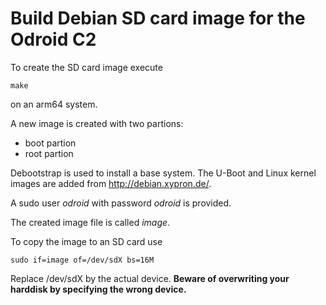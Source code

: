 Build Debian SD card image for the Odroid C2
============================================

To create the SD card image execute

    make

on an arm64 system.

A new image is created with two partions:

- boot partion
- root partion

Debootstrap is used to install a base system.
The U-Boot and Linux kernel images are added from
http://debian.xypron.de/.

A sudo user *odroid* with password *odroid* is provided.

The created image file is called *image*.

To copy the image to an SD card use

    sudo if=image of=/dev/sdX bs=16M

Replace /dev/sdX by the actual device.
**Beware of overwriting your harddisk by specifying the wrong device.**
